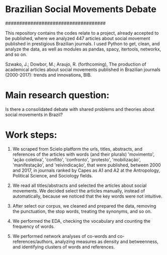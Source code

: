 # Brazilian Social Movements Debate 
####################################

This repository contains the codes relate to a project, already accepted to be published, where we analyzed 447 articles about social movement published in prestigious Brazilian journals. I used Python to get, clean, and analyze the data, as well as modules as pandas, spacy, itertools, networkx, and so on. 

Szwako, J.; Dowbor, M.; Araujo, R. (forthcoming), The production of academical articles about social movements published in Brazilian journals (2000-2017): trends and innovations, BIB.   

# Main research question:

Is there a consolidated debate with shared problems and theories about social movements in Brazil?   

# Work steps:

1. We scraped from Scielo platform the urls, titles, abstracts, and references of the articles with words (and their plurals) 'movimento', 'ação coletiva', 'conflito', 'confronto', 'protesto', 'mobilização', 'manifestação', and 'reivindicação',  that were published, between 2000 and 2017, in journals ranked by Capes as A1 and A2 at the Antropology, Political Science, and Sociology fields.    

2. We read all titles/abstracts and selected the articles about social movements. We decided select the articles manually, instead of automatically, because we noticed that the key words were not intuitive.    

3. After select our corpus, we cleaned and prepared the data, removing the punctuation, the stop words, treating the synonyms, and so on. 

4. We performed the EDA, checking the vocabulary and counting the frequency of words. 

5. We performed network analyses of co-words and co-references/authors, analyzing measures as density and betweenness, and identifying clusters of words and references.    
